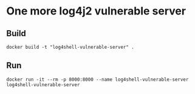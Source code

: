 # One more log4j2 vulnerable server

## Build

```shell
docker build -t "log4shell-vulnerable-server" .
```

## Run

```shell
docker run -it --rm -p 8000:8000 --name log4shell-vulnerable-server log4shell-vulnerable-server
```
